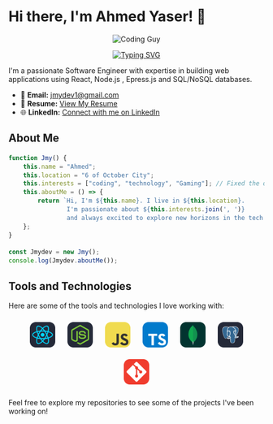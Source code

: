 # Hi there, I'm Ahmed Yaser! 👋

<p align="center">
  <img src="https://i.giphy.com/media/v1.Y2lkPTc5MGI3NjExaDJzcXgycjRqb3Z6NGMwb2duOXR5bjZoYWszOWEzcjRxdzFvYXczNyZlcD12MV9pbnRlcm5hbF9naWZfYnlfaWQmY3Q9Zw/QHE5gWI0QjqF2/giphy.gif" alt="Coding Guy">
</p> 
<p align="center">
  <a href="https://git.io/typing-svg">
    <img src="https://readme-typing-svg.demolab.com?font=Fira+Code&pause=1000&color=F71515&width=435&lines=I+code+to+make+things+from+nothing.;Debugging+is+my+cardio." alt="Typing SVG">
  </a>
</p>


I'm a passionate Software Engineer with expertise in building web applications using React, Node.js , Epress.js and SQL/NoSQL databases.

- 📧 **Email:** [jmydev1@gmail.com](mailto:jmydev1@gmail.com)
- 📄 **Resume:** [View My Resume](https://drive.google.com/drive/folders/1HjnQUzBYV0EHcrgVJ6IEJJThtZr2-qk4?usp=sharing)
- 🌐 **LinkedIn:** [Connect with me on LinkedIn](https://www.linkedin.com/in/ahmed-yaser-abd-el-razik/)


## About Me

```javascript
function Jmy() {
    this.name = "Ahmed";
    this.location = "6 of October City";
    this.interests = ["coding", "technology", "Gaming"]; // Fixed the quotes here
    this.aboutMe = () => {
        return `Hi, I'm ${this.name}. I live in ${this.location}.
                I'm passionate about ${this.interests.join(', ')}
                and always excited to explore new horizons in the tech world.`;
    };
}

const Jmydev = new Jmy();
console.log(Jmydev.aboutMe());
```

## Tools and Technologies

Here are some of the tools and technologies I love working with:

<p align="center">
  <img src="https://github.com/tandpfun/skill-icons/blob/main/icons/React-Dark.svg" alt="React" width="50" height="50" style="padding: 10px;">
  <img src="https://github.com/tandpfun/skill-icons/blob/main/icons/NodeJS-Dark.svg" alt="Node.js" width="50" height="50" style="padding: 10px;">
  <img src="https://github.com/tandpfun/skill-icons/blob/main/icons/JavaScript.svg" alt="JavaScript" width="50" height="50" style="padding: 10px;">
  <img src="https://github.com/tandpfun/skill-icons/blob/main/icons/TypeScript.svg" alt="TypeScript" width="50" height="50" style="padding: 10px;">
  <img src="https://github.com/tandpfun/skill-icons/blob/main/icons/MongoDB.svg" alt="MongoDB" width="50" height="50" style="padding: 10px;">
  <img src="https://github.com/tandpfun/skill-icons/blob/main/icons/PostgreSQL-Dark.svg" alt="PostgreSQL" width="50" height="50" style="padding: 10px;">
  <img src="https://github.com/tandpfun/skill-icons/blob/main/icons/Git.svg" alt="Git" width="50" height="50" style="padding: 10px;">
</p>


Feel free to explore my repositories to see some of the projects I've been working on!

